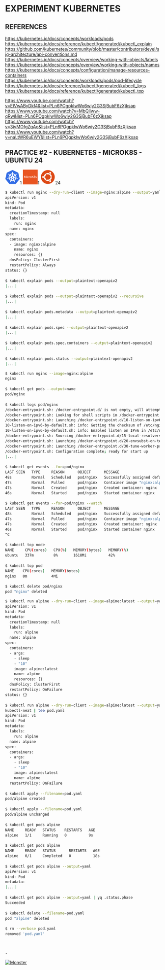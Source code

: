 # EXPERIMENT KUBERNETES

## REFERENCES

https://kubernetes.io/docs/concepts/workloads/pods  
https://kubernetes.io/docs/reference/kubectl/generated/kubectl_explain  
https://github.com/kubernetes/community/blob/master/contributors/devel/sig-architecture/api-conventions.md  
https://kubernetes.io/docs/concepts/overview/working-with-objects/labels  
https://kubernetes.io/docs/concepts/overview/working-with-objects/names  
https://kubernetes.io/docs/concepts/configuration/manage-resources-containers  
https://kubernetes.io/docs/concepts/workloads/pods/pod-lifecycle  
https://kubernetes.io/docs/reference/kubectl/generated/kubectl_logs  
https://kubernetes.io/docs/reference/kubectl/generated/kubectl_top

https://www.youtube.com/watch?v=ElVwAByDkf4&list=PLn6POgpklwWo6wiy2G3SjBubF6zXjksap  
https://www.youtube.com/watch?v=MbQllww-qRw&list=PLn6POgpklwWo6wiy2G3SjBubF6zXjksap  
https://www.youtube.com/watch?v=3iyMOfgZqAo&list=PLn6POgpklwWo6wiy2G3SjBubF6zXjksap  
https://www.youtube.com/watch?v=naLtWR6uEWY&list=PLn6POgpklwWo6wiy2G3SjBubF6zXjksap

## PRACTICE #2 - KUBERNETES - MICROK8S - UBUNTU 24

[![Kubernetes](img/kubernetes.webp "Kubernetes")](https://kubernetes.io)1
[![MicroK8s](img/microk8s.webp "MikroK8s")](https://microk8s.io)1
[![Ubuntu](img/ubuntu.webp "Ubuntu")](https://ubuntu.com)24

```bash
$ kubectl run nginx --dry-run=client --image=nginx:alpine --output=yaml
apiVersion: v1
kind: Pod
metadata:
  creationTimestamp: null
  labels:
    run: nginx
  name: nginx
spec:
  containers:
  - image: nginx:alpine
    name: nginx
    resources: {}
  dnsPolicy: ClusterFirst
  restartPolicy: Always
status: {}

$ kubectl explain pods --output=plaintext-openapiv2
|...|

$ kubectl explain pods --output=plaintext-openapiv2 --recursive
|...|

$ kubectl explain pods.metadata --output=plaintext-openapiv2
|...|

$ kubectl explain pods.spec --output=plaintext-openapiv2
|...|

$ kubectl explain pods.spec.containers --output=plaintext-openapiv2
|...|

$ kubectl explain pods.status --output=plaintext-openapiv2
|...|
```

```bash
$ kubectl run nginx --image=nginx:alpine
nginx

$ kubectl get pods --output=name
pod/nginx

$ kubectl logs pod/nginx
/docker-entrypoint.sh: /docker-entrypoint.d/ is not empty, will attempt to perform configuration
/docker-entrypoint.sh: Looking for shell scripts in /docker-entrypoint.d/
/docker-entrypoint.sh: Launching /docker-entrypoint.d/10-listen-on-ipv6-by-default.sh
10-listen-on-ipv6-by-default.sh: info: Getting the checksum of /etc/nginx/conf.d/default.conf
10-listen-on-ipv6-by-default.sh: info: Enabled listen on IPv6 in /etc/nginx/conf.d/default.conf
/docker-entrypoint.sh: Sourcing /docker-entrypoint.d/15-local-resolvers.envsh
/docker-entrypoint.sh: Launching /docker-entrypoint.d/20-envsubst-on-templates.sh
/docker-entrypoint.sh: Launching /docker-entrypoint.d/30-tune-worker-processes.sh
/docker-entrypoint.sh: Configuration complete; ready for start up
|...|

$ kubectl get events --for=pod/nginx
LAST SEEN   TYPE     REASON      OBJECT      MESSAGE
48s         Normal   Scheduled   pod/nginx   Successfully assigned default/nginx to ubuntu
47s         Normal   Pulled      pod/nginx   Container image "nginx:alpine" already present on machine
47s         Normal   Created     pod/nginx   Created container: nginx
46s         Normal   Started     pod/nginx   Started container nginx

$ kubectl get events --for=pod/nginx --watch
LAST SEEN   TYPE     REASON      OBJECT      MESSAGE
48s         Normal   Scheduled   pod/nginx   Successfully assigned default/nginx to ubuntu
47s         Normal   Pulled      pod/nginx   Container image "nginx:alpine" already present on machine
47s         Normal   Created     pod/nginx   Created container: nginx
46s         Normal   Started     pod/nginx   Started container nginx
^C

$ kubectl top node
NAME     CPU(cores)   CPU(%)   MEMORY(bytes)   MEMORY(%)
ubuntu   337m         8%       1618Mi          42%

$ kubectl top pod
NAME    CPU(cores)   MEMORY(bytes)
nginx   0m           4Mi

$ kubectl delete pod/nginx
pod "nginx" deleted
```

```bash
$ kubectl run alpine --dry-run=client --image=alpine:latest --output=yaml --restart=OnFailure -- sleep 10
apiVersion: v1
kind: Pod
metadata:
  creationTimestamp: null
  labels:
    run: alpine
  name: alpine
spec:
  containers:
  - args:
    - sleep
    - "10"
    image: alpine:latest
    name: alpine
    resources: {}
  dnsPolicy: ClusterFirst
  restartPolicy: OnFailure
status: {}

$ kubectl run alpine --dry-run=client --image=alpine:latest --output=yaml --restart=OnFailure -- sleep 10 |
kubectl-neat | tee pod.yaml
apiVersion: v1
kind: Pod
metadata:
  labels:
    run: alpine
  name: alpine
spec:
  containers:
  - args:
    - sleep
    - "10"
    image: alpine:latest
    name: alpine
  restartPolicy: OnFailure

$ kubectl apply --filename=pod.yaml
pod/alpine created

$ kubectl apply --filename=pod.yaml
pod/alpine unchanged

$ kubectl get pods alpine
NAME     READY   STATUS    RESTARTS   AGE
alpine   1/1     Running   0          9s

$ kubectl get pods alpine
NAME     READY   STATUS      RESTARTS   AGE
alpine   0/1     Completed   0          18s

$ kubectl get pods alpine --output=yaml
apiVersion: v1
kind: Pod
metadata:
|...|

$ kubectl get pods alpine --output=yaml | yq .status.phase
Succeeded

$ kubectl delete --filename=pod.yaml
pod "alpine" deleted

$ rm --verbose pod.yaml
removed 'pod.yaml'
```

&nbsp;

`-`

[![Monster](https://avatars.githubusercontent.com/u/47848582?s=96&v=4 "Boo!")](../README.md)
